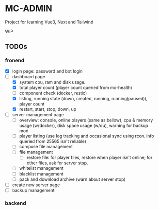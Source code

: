 # MC-ADMIN

Project for learning Vue3, Nuxt and Tailwind

WIP

## TODOs

### fronend

- [x] login page: password and bot login
- [ ] dashboard page
  - [x] system cpu, ram and disk usage.
  - [x] total player count (player count queried from mc-health)
  - [ ] component check (docker, restic)
  - [x] listing, running state (down, created, running, running(paused)), player count
  - [x] restart, start, stop, down, up
- [ ] server management page
  - [ ] overview: console, online players (same as bellow), cpu & memory usage (w/docker), disk space usage (w/du), warning for backup mod
  - [ ] player listing (use log tracking and occasional sync using rcon. info queried from 25565 isn't reliable)
  - [ ] compose file management
  - [ ] file management
    - [ ] restore file: for player files, restore when player isn't online; for other files, ask for server stop.
  - [ ] whitelist management
  - [ ] blacklist management
  - [ ] pack and download archive (warn about server stop)
- [ ] create new server page
- [ ] backup management

### backend
